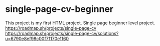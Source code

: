 # single-page-cv-beginner
This project is my first HTML project. Single page beginner level project.
https://roadmap.sh/projects/single-page-cv
https://roadmap.sh/projects/single-page-cv/solutions?u=6790e8ef98c00f71170e1160
